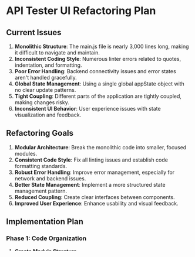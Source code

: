 # API Tester UI Refactoring Plan

## Current Issues

1. **Monolithic Structure**: The main.js file is nearly 3,000 lines long, making it difficult to navigate and maintain.
2. **Inconsistent Coding Style**: Numerous linter errors related to quotes, indentation, and formatting.
3. **Poor Error Handling**: Backend connectivity issues and error states aren't handled gracefully.
4. **Global State Management**: Using a single global appState object with no clear update patterns.
5. **Tight Coupling**: Different parts of the application are tightly coupled, making changes risky.
6. **Inconsistent UI Behavior**: User experience issues with state visualization and feedback.

## Refactoring Goals

1. **Modular Architecture**: Break the monolithic code into smaller, focused modules.
2. **Consistent Code Style**: Fix all linting issues and establish code formatting standards.
3. **Robust Error Handling**: Improve error management, especially for network and backend issues.
4. **Better State Management**: Implement a more structured state management pattern.
5. **Reduced Coupling**: Create clear interfaces between components.
6. **Improved User Experience**: Enhance usability and visual feedback.

## Implementation Plan

### Phase 1: Code Organization

1. **Create Module Structure**
   - Move UI components to `js/ui/` directory
   - Move API-related code to `js/api/` directory
   - Move utility functions to `js/utils/` directory
   - Create a centralized state management module

2. **Break Up Main.js**
   - **State Management**: `js/state/index.js`, `js/state/store.js`
   - **API Client**: `js/api/client.js`, `js/api/endpoints.js`
   - **UI Components**: 
     - `js/ui/flows.js` - Flow rendering and selection
     - `js/ui/steps.js` - Step rendering and execution
     - `js/ui/forms.js` - Form handling and validation
     - `js/ui/results.js` - Result display and formatting
     - `js/ui/auth.js` - Authentication UI
     - `js/ui/status.js` - Status indicators and messaging
     - `js/ui/logs.js` - Log display and filtering
   - **Event Handlers**: `js/handlers/index.js`
   - **Utilities**: `js/utils/dom.js`, `js/utils/formatting.js`

### Phase 2: Fix Coding Style

1. **Standardize Syntax**
   - Convert all string quotes to double quotes
   - Fix indentation to use 4 spaces consistently
   - Standardize function and variable naming

2. **Automate Formatting**
   - Set up Prettier or similar tool
   - Create npm scripts for linting and formatting
   - Document coding standards

### Phase 3: Improve Error Handling

1. **Centralized Error System**
   - Create `js/utils/error-handler.js`
   - Implement different error types and severities
   - Add user-friendly error messages and recovery suggestions

2. **Network Error Recovery**
   - Add automatic retry logic for network failures
   - Implement circuit breaker pattern for persistent issues
   - Provide clear UI feedback during connectivity problems

### Phase 4: State Management

1. **Create State Store**
   - Implement a simple publish/subscribe system
   - Centralize state updates
   - Add debug tools for state inspection

2. **State Modules**
   - Authentication state
   - Flow and step state
   - UI state (modals, sidebars, etc.)
   - System status state
   - Variables and context state

### Phase 5: Decoupling Components

1. **Define Clear Interfaces**
   - Create proper imports/exports between modules
   - Reduce dependencies between components
   - Implement event-based communication

2. **Component Isolation**
   - Ensure each component can function with minimal dependencies
   - Implement proper initialization and cleanup
   - Add component-level error boundaries

### Phase 6: User Experience Improvements

1. **Responsive Design Enhancement**
   - Improve mobile compatibility
   - Better layout for different screen sizes

2. **Visual Feedback**
   - Enhanced loading states
   - Better error visualizations
   - Improved success indications

3. **Accessibility Improvements**
   - Add ARIA attributes
   - Improve keyboard navigation
   - Enhance screen reader compatibility

## Implementation Strategy

1. **Incremental Approach**
   - Refactor one module at a time
   - Maintain backwards compatibility during transition
   - Regular testing to ensure functionality is preserved

2. **Testing**
   - Add automated tests for each module
   - Create integration tests for component interactions
   - Implement E2E tests for critical user flows

3. **Documentation**
   - Create JSDoc comments for all functions and classes
   - Add README files for each module
   - Create architectural diagrams for the system

## Timeline

1. **Phase 1 (Code Organization)**: 3-4 days
2. **Phase 2 (Coding Style)**: 1-2 days
3. **Phase 3 (Error Handling)**: 2-3 days
4. **Phase 4 (State Management)**: 3-4 days
5. **Phase 5 (Decoupling)**: 2-3 days
6. **Phase 6 (UX Improvements)**: 2-3 days

Total estimated time: 2-3 weeks for complete refactoring 